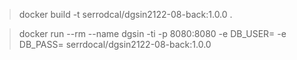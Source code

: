 > docker build -t serrodcal/dgsin2122-08-back:1.0.0 .

> docker run --rm --name dgsin -ti -p 8080:8080 -e DB_USER=<user> -e DB_PASS=<pass> serrdocal/dgsin2122-08-back:1.0.0